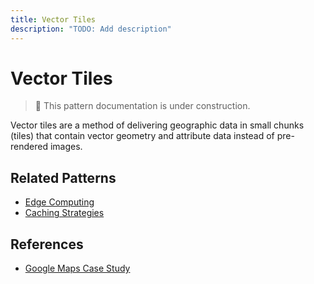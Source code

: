```yaml
---
title: Vector Tiles
description: "TODO: Add description"
---
```


# Vector Tiles

> 🚧 This pattern documentation is under construction.

Vector tiles are a method of delivering geographic data in small chunks (tiles) that contain vector geometry and attribute data instead of pre-rendered images.

## Related Patterns
- [Edge Computing](../patterns/edge-computing.md)
- [Caching Strategies](../patterns/caching-strategies.md)

## References
- [Google Maps Case Study](../case-studies/google-maps.md)